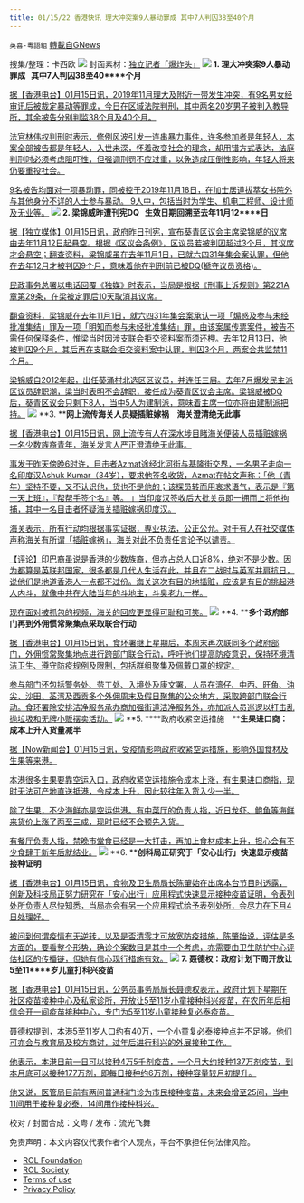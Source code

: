 ```yaml
---
title: 01/15/22 香港快讯 理大冲突案9人暴动罪成 其中7人判囚38至40个月
---
```

`英喜-粵語組` [轉載自GNews](https://gnews.org/zh-hans/1864289/)

搜集/整理：卡西欧
![](https://assets.gnews.org/wp-content/uploads/2022/01/0115fenmian.jpg)
封面素材：[独立记者「爆炸头」](https://www.instagram.com/boomheadhk/)
![](https://assets.gnews.org/wp-content/uploads/2022/01/Screen-Shot-2022-01-15-at-10.18.34-AM.png)
**1. ****理大冲突案****9****人暴动罪成****   ****其中****7****人判囚****38****至****40****个月**

[据【香港电台】01月15日讯，2019年11月理大及附近一带发生冲突，有9名男女经审讯后被裁定暴动等罪成，今日在区域法院判刑，其中两名20岁男子被判入教导所，其余被告分别判监38个月及40个月。](https://news.rthk.hk/rthk/ch/component/k2/1629003-20220115.htm)

[法官林伟权判刑时表示，修例风波引发一连串暴力事件，许多参加者是年轻人，本案全部被告都是年轻人，入世未深，怀着改变社会的理念，却用错方式表达，法庭判刑时必须考虑阻吓性，但强调刑罚不应过重，以免造成压倒性影响，年轻人将来仍要重投社会。](https://news.rthk.hk/rthk/ch/component/k2/1629003-20220115.htm)

[9名被告均面对一项暴动罪，同被控于2019年11月18日，在加士居道拔萃女书院外与其他身分不详的人士参与暴动。 9人中，包括当时为学生、机电工程师、设计师及无业等。](https://news.rthk.hk/rthk/ch/component/k2/1629003-20220115.htm)
![](https://assets.gnews.org/wp-content/uploads/2022/01/Screen-Shot-2022-01-15-at-10.18.43-AM.png)
**2. ****梁锦威昨遭刊宪****DQ   ****生效日期回溯至去年****11****月****12****日**

[据【独立媒体】01月15日讯，政府昨日刊宪，宣布葵青区议会主席梁锦威的议席由去年11月12日起悬空。根据《区议会条例》，区议员若被判囚超过3个月，其议席才会悬空；翻查资料，梁锦威虽在去年11月1日，已就六四31年集会案认罪，但他在去年12月才被判囚9个月，意味着他在判刑前已被DQ(褫夺议员资格)。](https://www.inmediahk.net/node/政經/梁錦威昨遭刊憲dq-生效日期回溯至去年11月12日)

[民政事务总署以电话回覆《独媒》时表示，当局是根据《刑事上诉规则》第221A章第29条，在梁被定罪后10天取消其议席。](https://www.inmediahk.net/node/政經/梁錦威昨遭刊憲dq-生效日期回溯至去年11月12日)

[翻查资料，梁锦威在去年11月1日，就六四31年集会案承认一项「煽惑及参与未经批准集结」罪及一项「明知而参与未经批准集结」罪，由该案属传票案件，被告不需任何保释条件，惟梁当时因涉支联会拒交资料案而须还柙。去年12月13日，他被判囚9个月，其后再在支联会拒交资料案中认罪，判囚3个月，两案合共监禁11个月。](https://www.inmediahk.net/node/政經/梁錦威昨遭刊憲dq-生效日期回溯至去年11月12日)

[梁锦威自2012年起，出任葵涌村北选区区议员，并连任三届。去年7月爆发民主派区议员辞职潮，梁当时表明不会辞职，接任成为葵青区议会主席。梁锦威被DQ后，葵青区议会只剩下8人，当中5人为建制派，意味着主席一位亦将由建制派把持。](https://www.inmediahk.net/node/政經/梁錦威昨遭刊憲dq-生效日期回溯至去年11月12日)
![](https://assets.gnews.org/wp-content/uploads/2022/01/Screen-Shot-2022-01-15-at-10.18.52-AM.png)
**3. ****网上流传海关人员疑插赃嫁祸　海关澄清绝无此事**

[据【香港电台】01月15日讯，网上流传有人在深水埗目睹海关便装人员插赃嫁祸一名少数族裔青年，海关发言人严正澄清绝无此事。](https://news.rthk.hk/rthk/ch/component/k2/1629010-20220115.htm?spTabChangeable=0)

[事发于昨天傍晚6时许，目击者Azmat途经北河街与基隆街交界，一名男子走向一名印度汉Ashuk Kumar（34岁），要求他签名收货，Azmat在帖文声称：「他（青年）坚持不要，又不认识他，货也不是他的；该探员转而用哀求语气，表示是『第一天上班』，『帮帮手签个名』等。 」当印度汉签收后大批关员即一拥而上将他拘捕，其中一名目击者怀疑海关插赃嫁祸印度汉。](https://news.rthk.hk/rthk/ch/component/k2/1629010-20220115.htm?spTabChangeable=0)

[海关表示，所有行动均根据事实证据，専业执法，公正公允。对于有人在社交媒体声称海关有所谓「插赃嫁祸」，海关对此不负责任言论予以谴责。](https://news.rthk.hk/rthk/ch/component/k2/1629010-20220115.htm?spTabChangeable=0)

[【评论】印巴裔虽说是香港的少数族裔，但亦占总人口近8%，绝对不是少数。因为都算是英联邦国家，很多都是几代人生活在此，并且在二战时与英军并肩抗日，说他们是地道香港人一点都不过份。海关这次有目的地插赃，应该是有目的挑起港人内斗，就像中共在大陆当年的斗地主，斗臭老九一样。](https://news.rthk.hk/rthk/ch/component/k2/1629010-20220115.htm?spTabChangeable=0)

[现在面对被抓包的视频，海关的回应更显得可耻和可笑。](https://news.rthk.hk/rthk/ch/component/k2/1629010-20220115.htm?spTabChangeable=0)
![](https://assets.gnews.org/wp-content/uploads/2022/01/Screen-Shot-2022-01-15-at-10.19.02-AM.png)
**4. ****多个政府部门再到外佣惯常聚集点采取联合行动**

[据【香港电台】01月15日讯，食环署继上星期后，本周末再次联同多个政府部门，外佣惯常聚集地点进行跨部门联合行动，呼吁他们提高防疫意识，保持环境清洁卫生、遵守防疫规例及限制，包括群组聚集及佩戴口罩的规定。](https://news.rthk.hk/rthk/ch/component/k2/1628998-20220115.htm)

[参与部门还包括警务处、劳工处、入境处及康文署，人员在湾仔、中西、旺角、油尖、沙田、荃湾及西贡多个外佣周末及假日聚集的公众地方，采取跨部门联合行动。食环署除安排洁净服务承办商加强街道洁净服务外，亦加派人员巡逻以打击乱抛垃圾和无牌小贩摆卖活动。](https://news.rthk.hk/rthk/ch/component/k2/1628998-20220115.htm)
![](https://assets.gnews.org/wp-content/uploads/2022/01/Screen-Shot-2022-01-15-at-10.19.12-AM.png)
**5. ****政府收紧空运措施　****生果进口商：成本上升入货量减半**

[据【Now新闻台】01月15日讯，受疫情影响政府收紧空运措施，影响外国食材及生果等来港。](https://news.now.com/home/local/player?newsId=463283)

[本港很多生果要靠空运入口，政府收紧空运措施令成本上涨，有生果进口商指，现时无法可产地直送抵港，令成本上升，因此较往年入货入少一半。](https://news.now.com/home/local/player?newsId=463283)

[除了生果，不少海鲜亦是空运供港。有中菜厅的负责人指，近日龙虾、鲍鱼等海鲜来货价上涨了两至三成，现时已经不会预先入货。](https://news.now.com/home/local/player?newsId=463283)

[有餐厅负责人指，禁晚市堂食已经是一大打击，再加上食材成本上升，担心会有不少食肆于新年后就结业。](https://news.now.com/home/local/player?newsId=463283)
![](https://assets.gnews.org/wp-content/uploads/2022/01/Screen-Shot-2022-01-15-at-10.19.26-AM.png)
**6. ****创科局正研究于「安心出行」快速显示疫苗接种证明**

[据【香港电台】01月15日讯，食物及卫生局局长陈肇始在出席本台节目时透露，创新及科技局正努力研究在「安心出行」应用程式快速显示接种疫苗证明，令表列处所负责人尽快知悉，当局亦会有另一个应用程式给予表列处所，会尽力在下月4日处理好。](https://news.now.com/home/local/player?newsId=463283)

[被问到何谓疫情有无逆转，以及是否清零才可放宽防疫措施，陈肇始说，评估是多方面的，要看整个形势，确诊个案数目是其中一个考虑，亦需要由卫生防护中心评估社区的传播链，但她有信心现行措施有效。](https://news.now.com/home/local/player?newsId=463283)
![](https://assets.gnews.org/wp-content/uploads/2022/01/Screen-Shot-2022-01-15-at-10.19.35-AM.png)
**7. ****聂德权：政府计划下周开放让****5****至****11****岁儿童打科兴疫苗**

[据【香港电台】01月15日讯，公务员事务局局长聂德权表示，政府计划下星期在社区疫苗接种中心及私家诊所，开放让5至11岁小童接种科兴疫苗，在农历年后相信会开一间疫苗接种中心，专门为5至11岁小童接种复必泰疫苗。](https://news.rthk.hk/rthk/ch/component/k2/1628988-20220115.htm?spTabChangeable=0)

[聂德权提到，本港5至11岁人口约有40万，一个小童复必泰接种点并不足够。他们可亦会与教育局及校方商讨，过年后进行科兴的外展接种工作。](https://news.rthk.hk/rthk/ch/component/k2/1628988-20220115.htm?spTabChangeable=0)

[他表示，本港目前一日可以接种4万5千剂疫苗，一个月大约接种137万剂疫苗，到本月底可以接种177万剂，即每日接种约6万剂，接种容量较月初提升。](https://news.rthk.hk/rthk/ch/component/k2/1628988-20220115.htm?spTabChangeable=0)

[他又说，医管局目前有两间普通科门诊为市民接种疫苗，未来会增至25间，当中11间用于接种复必泰，14间用作接种科兴。](https://news.rthk.hk/rthk/ch/component/k2/1628988-20220115.htm?spTabChangeable=0)

校对 / 封面合成：文粤 / 发布：流光飞舞

 

免责声明：本文内容仅代表作者个人观点，平台不承担任何法律风险。

- [ROL Foundation](https://rolfoundation.org/)
- [ROL Society](https://rolsociety.org/)
- [Terms of use](https://gnews.org/terms-of-use-3/)
- [Privacy Policy](https://gnews.org/privacy-policy/)
